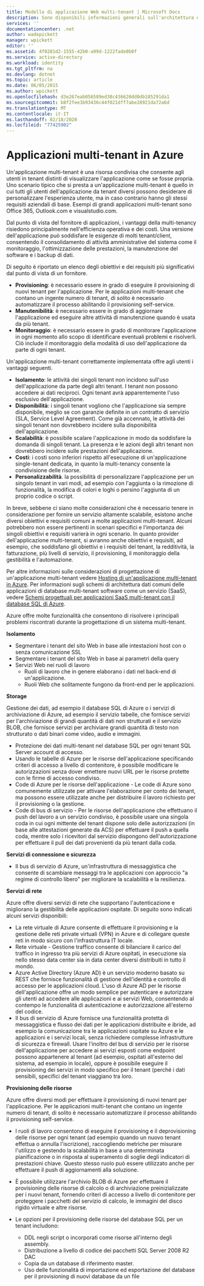 ```yaml
---
title: Modello di applicazione Web multi-tenant | Microsoft Docs
description: Sono disponibili informazioni generali sull'architettura e modelli di progettazione che descrivono come implementare un'applicazione Web multi-tenant in Azure.
services: ''
documentationcenter: .net
author: wadepickett
manager: wpickett
editor: ''
ms.assetid: 4f0281d2-1555-42b0-a99d-1222fade0b0f
ms.service: active-directory
ms.workload: identity
ms.tgt_pltfrm: na
ms.devlang: dotnet
ms.topic: article
ms.date: 06/05/2015
ms.author: wpickett
ms.openlocfilehash: d3e267eab056589ed38c436620dd0db185291da1
ms.sourcegitcommit: b8f2fee3b93436c44f021dff7abe28921da72a6d
ms.translationtype: MT
ms.contentlocale: it-IT
ms.lasthandoff: 02/18/2020
ms.locfileid: "77425902"
---
```

# <a name="multitenant-applications-in-azure"></a>Applicazioni multi-tenant in Azure
Un'applicazione multi-tenant è una risorsa condivisa che consente agli utenti in tenant distinti di visualizzare l'applicazione come se fosse propria. Uno scenario tipico che si presta a un'applicazione multi-tenant è quello in cui tutti gli utenti dell'applicazione da tenant diversi possono desiderare di personalizzare l'esperienza utente, ma in caso contrario hanno gli stessi requisiti aziendali di base. Esempi di grandi applicazioni multi-tenant sono Office 365, Outlook.com e visualstudio.com.

Dal punto di vista del fornitore di applicazioni, i vantaggi della multi-tenancy risiedono principalmente nell'efficienza operativa e dei costi. Una versione dell'applicazione può soddisfare le esigenze di molti tenant/client, consentendo il consolidamento di attività amministrative del sistema come il monitoraggio, l'ottimizzazione delle prestazioni, la manutenzione del software e i backup di dati.

Di seguito è riportato un elenco degli obiettivi e dei requisiti più significativi dal punto di vista di un fornitore.

* **Provisioning**: è necessario essere in grado di eseguire il provisioning di nuovi tenant per l'applicazione.  Per le applicazioni multi-tenant che contano un ingente numero di tenant, di solito è necessario automatizzare il processo abilitando il provisioning self-service.
* **Manutenibilità**: è necessario essere in grado di aggiornare l'applicazione ed eseguire altre attività di manutenzione quando è usata da più tenant.
* **Monitoraggio**: è necessario essere in grado di monitorare l'applicazione in ogni momento allo scopo di identificare eventuali problemi e risolverli. Ciò include il monitoraggio della modalità di uso dell'applicazione da parte di ogni tenant.

Un'applicazione multi-tenant correttamente implementata offre agli utenti i vantaggi seguenti.

* **Isolamento**: le attività dei singoli tenant non incidono sull'uso dell'applicazione da parte degli altri tenant. I tenant non possono accedere ai dati reciproci. Ogni tenant avrà apparentemente l'uso esclusivo dell'applicazione.
* **Disponibilità**: i singoli tenant vogliono che l'applicazione sia sempre disponibile, meglio se con garanzie definite in un contratto di servizio (SLA, Service Level Agreement). Come già accennato, le attività dei singoli tenant non dovrebbero incidere sulla disponibilità dell'applicazione.
* **Scalabilità**: è possibile scalare l'applicazione in modo da soddisfare la domanda di singoli tenant. La presenza e le azioni degli altri tenant non dovrebbero incidere sulle prestazioni dell'applicazione.
* **Costi**: i costi sono inferiori rispetto all'esecuzione di un'applicazione single-tenant dedicata, in quanto la multi-tenancy consente la condivisione delle risorse.
* **Personalizzabilità**. la possibilità di personalizzare l'applicazione per un singolo tenant in vari modi, ad esempio con l'aggiunta o la rimozione di funzionalità, la modifica di colori e loghi o persino l'aggiunta di un proprio codice o script.

In breve, sebbene ci siano molte considerazioni che è necessario tenere in considerazione per fornire un servizio altamente scalabile, esistono anche diversi obiettivi e requisiti comuni a molte applicazioni multi-tenant. Alcuni potrebbero non essere pertinenti in scenari specifici e l'importanza dei singoli obiettivi e requisiti varierà in ogni scenario. In quanto provider dell'applicazione multi-tenant, si avranno anche obiettivi e requisiti, ad esempio, che soddisfano gli obiettivi e i requisiti del tenant, la redditività, la fatturazione, più livelli di servizio, il provisioning, il monitoraggio della gestibilità e l'automazione.

Per altre informazioni sulle considerazioni di progettazione di un'applicazione multi-tenant vedere [Hosting di un'applicazione multi-tenant in Azure][Hosting a Multi-Tenant Application on Azure]. Per informazioni sugli schemi di architettura dati comuni delle applicazioni di database multi-tenant software come un servizio (SaaS), vedere [Schemi progettuali per applicazioni SaaS multi-tenant con il database SQL di Azure](sql-database/sql-database-design-patterns-multi-tenancy-saas-applications.md). 

Azure offre molte funzionalità che consentono di risolvere i principali problemi riscontrati durante la progettazione di un sistema multi-tenant.

**Isolamento**

* Segmentare i tenant del sito Web in base alle intestazioni host con o senza comunicazione SSL
* Segmentare i tenant del sito Web in base ai parametri della query
* Servizi Web nei ruoli di lavoro
  * Ruoli di lavoro che in genere elaborano i dati nel back-end di un'applicazione.
  * Ruoli Web che solitamente fungono da front-end per le applicazioni.

**Storage**

Gestione dei dati, ad esempio il database SQL di Azure o i servizi di archiviazione di Azure, ad esempio il servizio tabelle, che fornisce servizi per l'archiviazione di grandi quantità di dati non strutturati e il servizio BLOB, che fornisce servizi per archiviare grandi quantità di testo non strutturato o dati binari come video, audio e immagini.

* Protezione dei dati multi-tenant nel database SQL per ogni tenant SQL Server account di accesso.
* Usando le tabelle di Azure per le risorse dell'applicazione specificando criteri di accesso a livello di contenitore, è possibile modificare le autorizzazioni senza dover emettere nuovi URL per le risorse protette con le firme di accesso condiviso.
* Code di Azure per le risorse dell'applicazione - Le code di Azure sono comunemente utilizzate per attivare l'elaborazione per conto dei tenant, ma possono essere utilizzate anche per distribuire il lavoro richiesto per il provisioning o la gestione.
* Code di bus di servizio - Per le risorse dell'applicazione che effettuano il push del lavoro a un servizio condiviso, è possibile usare una singola coda in cui ogni mittente del tenant dispone solo delle autorizzazioni (in base alle attestazioni generate da ACS) per effettuare il push a quella coda, mentre solo i ricevitori dal servizio dispongono dell'autorizzazione per effettuare il pull dei dati provenienti da più tenant dalla coda.

**Servizi di connessione e sicurezza**

* Il bus di servizio di Azure, un'infrastruttura di messaggistica che consente di scambiare messaggi tra le applicazioni con approccio "a regime di controllo libero" per migliorare la scalabilità e la resilienza.

**Servizi di rete**

Azure offre diversi servizi di rete che supportano l'autenticazione e migliorano la gestibilità delle applicazioni ospitate. Di seguito sono indicati alcuni servizi disponibili:

* La rete virtuale di Azure consente di effettuare il provisioning e la gestione delle reti private virtuali (VPN) in Azure e di collegare queste reti in modo sicuro con l'infrastruttura IT locale.
* Rete virtuale - Gestione traffico consente di bilanciare il carico del traffico in ingresso tra più servizi di Azure ospitati, in esecuzione sia nello stesso data center sia in data center diversi distribuiti in tutto il mondo.
* Azure Active Directory (Azure AD) è un servizio moderno basato su REST che fornisce funzionalità di gestione dell'identità e controllo di accesso per le applicazioni cloud. L'uso di Azure AD per le risorse dell'applicazione offre un modo semplice per autenticare e autorizzare gli utenti ad accedere alle applicazioni e ai servizi Web, consentendo al contempo le funzionalità di autenticazione e autorizzazione all'esterno del codice.
* Il bus di servizio di Azure fornisce una funzionalità protetta di messaggistica e flusso dei dati per le applicazioni distribuite e ibride, ad esempio la comunicazione tra le applicazioni ospitate su Azure e le applicazioni e i servizi locali, senza richiedere complesse infrastrutture di sicurezza e firewall. Usare l'inoltro del bus di servizio per le risorse dell'applicazione per accedere ai servizi esposti come endpoint possono appartenere al tenant (ad esempio, ospitati all'esterno del sistema, ad esempio in locale), oppure è possibile eseguire il provisioning dei servizi in modo specifico per il tenant (perché i dati sensibili, specifici del tenant viaggiano tra loro.

**Provisioning delle risorse**

Azure offre diversi modi per effettuare il provisioning di nuovi tenant per l'applicazione. Per le applicazioni multi-tenant che contano un ingente numero di tenant, di solito è necessario automatizzare il processo abilitando il provisioning self-service.

* I ruoli di lavoro consentono di eseguire il provisioning e il deprovisioning delle risorse per ogni tenant (ad esempio quando un nuovo tenant effettua o annulla l'iscrizione), raccogliendo metriche per misurare l'utilizzo e gestendo la scalabilità in base a una determinata pianificazione o in risposta al superamento di soglie degli indicatori di prestazioni chiave. Questo stesso ruolo può essere utilizzato anche per effettuare il push di aggiornamenti alla soluzione.
* È possibile utilizzare l'archivio BLOB di Azure per effettuare il provisioning delle risorse di calcolo o di archiviazione preinizializzate per i nuovi tenant, fornendo criteri di accesso a livello di contenitore per proteggere i pacchetti del servizio di calcolo, le immagini del disco rigido virtuale e altre risorse.
* Le opzioni per il provisioning delle risorse del database SQL per un tenant includono:
  
  * DDL negli script o incorporati come risorse all'interno degli assembly.
  * Distribuzione a livello di codice dei pacchetti SQL Server 2008 R2 DAC
  * Copia da un database di riferimento master.
  * Uso delle funzionalità di importazione ed esportazione del database per il provisioning di nuovi database da un file

<!--links-->

[Hosting a Multi-Tenant Application on Azure]: https://msdn.microsoft.com/library/hh534480.aspx
[Designing Multitenant Applications on Azure]: https://msdn.microsoft.com/library/windowsazure/hh689716
